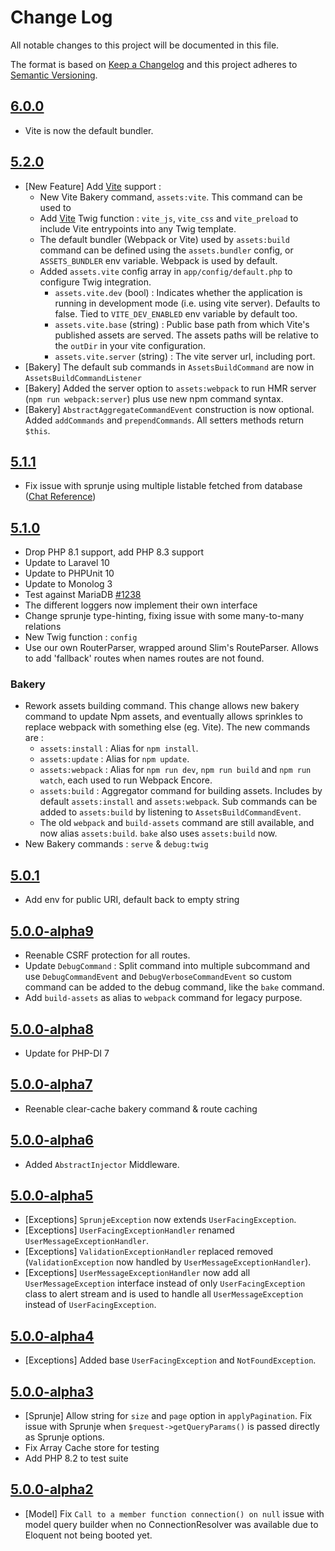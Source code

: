 # Change Log

All notable changes to this project will be documented in this file.

The format is based on [Keep a Changelog](http://keepachangelog.com/en/1.0.0/)
and this project adheres to [Semantic Versioning](http://semver.org/spec/v2.0.0.html).

## [6.0.0](https://github.com/userfrosting/sprinkle-core/compare/5.1.0...5.2.0)
- Vite is now the default bundler.

## [5.2.0](https://github.com/userfrosting/sprinkle-core/compare/5.1.0...5.2.0)
- [New Feature] Add [Vite](https://vitejs.dev) support :
  - New Vite Bakery command, `assets:vite`. This command can be used to 
  - Add [Vite](https://vitejs.dev) Twig function : `vite_js`, `vite_css` and `vite_preload` to include Vite entrypoints into any Twig template. 
  - The default bundler (Webpack or Vite) used by `assets:build` command can be defined using the `assets.bundler` config, or `ASSETS_BUNDLER` env variable. Webpack is used by default.
  - Added `assets.vite` config array in `app/config/default.php` to configure Twig integration. 
    - `assets.vite.dev` (bool) : Indicates whether the application is running in development mode (i.e. using vite server). Defaults to false. Tied to `VITE_DEV_ENABLED` env variable by default too.
    - `assets.vite.base` (string) : Public base path from which Vite's published assets are served. The assets paths will be relative to the `outDir` in your vite configuration.
    - `assets.vite.server` (string) : The vite server url, including port.
- [Bakery] The default sub commands in `AssetsBuildCommand` are now in `AssetsBuildCommandListener`
- [Bakery] Added the server option to `assets:webpack` to run HMR server (`npm run webpack:server`) plus use new npm command syntax.
- [Bakery] `AbstractAggregateCommandEvent` construction is now optional. Added `addCommands` and `prependCommands`. All setters methods return `$this`.

## [5.1.1](https://github.com/userfrosting/sprinkle-core/compare/5.1.0...5.1.1)
- Fix issue with sprunje using multiple listable fetched from database ([Chat Reference](https://chat.userfrosting.com/channel/support?msg=sgMq8sbAjsCN2ZGXj))

## [5.1.0](https://github.com/userfrosting/sprinkle-core/compare/5.0.1...5.1.0)
- Drop PHP 8.1 support, add PHP 8.3 support
- Update to Laravel 10
- Update to PHPUnit 10
- Update to Monolog 3
- Test against MariaDB [#1238](https://github.com/userfrosting/UserFrosting/issues/1238)
- The different loggers now implement their own interface
- Change sprunje type-hinting, fixing issue with some many-to-many relations
- New Twig function : `config`
- Use our own RouterParser, wrapped around Slim's RouteParser. Allows to add 'fallback' routes when names routes are not found.

### Bakery
- Rework assets building command. This change allows new bakery command to update Npm assets, and eventually allows sprinkles to replace webpack with something else (eg. Vite). The new commands are :
  - `assets:install` : Alias for `npm install`.
  - `assets:update` : Alias for `npm update`.
  - `assets:webpack` : Alias for `npm run dev`, `npm run build` and `npm run watch`, each used to run Webpack Encore.
  - `assets:build` : Aggregator command for building assets. Includes by default `assets:install` and `assets:webpack`. Sub commands can be added to `assets:build` by listening to `AssetsBuildCommandEvent`.
  - The old `webpack` and `build-assets` command are still available, and now alias `assets:build`. `bake` also uses `assets:build` now. 
- New Bakery commands : `serve` & `debug:twig`

## [5.0.1](https://github.com/userfrosting/sprinkle-core/compare/5.0.0...5.0.1)
- Add env for public URI, default back to empty string

## [5.0.0-alpha9](https://github.com/userfrosting/sprinkle-core/compare/5.0.0-alpha8...5.0.0-alpha9)
- Reenable CSRF protection for all routes.
- Update `DebugCommand` : Split command into multiple subcommand and use `DebugCommandEvent` and `DebugVerboseCommandEvent` so custom command can be added to the debug command, like the `bake` command.
- Add `build-assets` as alias to `webpack` command for legacy purpose. 

## [5.0.0-alpha8](https://github.com/userfrosting/sprinkle-core/compare/5.0.0-alpha7...5.0.0-alpha8)
- Update for PHP-DI 7

## [5.0.0-alpha7](https://github.com/userfrosting/sprinkle-core/compare/5.0.0-alpha6...5.0.0-alpha7)
- Reenable clear-cache bakery command & route caching

## [5.0.0-alpha6](https://github.com/userfrosting/sprinkle-core/compare/5.0.0-alpha5...5.0.0-alpha6)
- Added `AbstractInjector` Middleware.

## [5.0.0-alpha5](https://github.com/userfrosting/sprinkle-core/compare/5.0.0-alpha4...5.0.0-alpha5)

- [Exceptions] `SprunjeException` now extends `UserFacingException`.
- [Exceptions] `UserFacingExceptionHandler` renamed `UserMessageExceptionHandler`.
- [Exceptions] `ValidationExceptionHandler` replaced removed (`ValidationException` now handled by `UserMessageExceptionHandler`).
- [Exceptions] `UserMessageExceptionHandler` now add all `UserMessageException` interface instead of only `UserFacingException` class to alert stream and is used to handle all `UserMessageException` instead of `UserFacingException`.

## [5.0.0-alpha4](https://github.com/userfrosting/sprinkle-core/compare/5.0.0-alpha3...5.0.0-alpha4)

- [Exceptions] Added base `UserFacingException` and `NotFoundException`.

## [5.0.0-alpha3](https://github.com/userfrosting/sprinkle-core/compare/5.0.0-alpha2...5.0.0-alpha3)

- [Sprunje] Allow string for `size` and `page` option in `applyPagination`. Fix issue with Sprunje when `$request->getQueryParams()` is passed directly as Sprunje options. 
- Fix Array Cache store for testing
- Add PHP 8.2 to test suite

## [5.0.0-alpha2](https://github.com/userfrosting/sprinkle-core/compare/5.0.0-alpha1...5.0.0-alpha2)

- [Model] Fix `Call to a member function connection() on null` issue with model query builder when no ConnectionResolver was available due to Eloquent not being booted yet.
